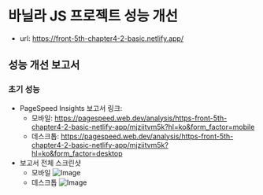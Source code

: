 # 바닐라 JS 프로젝트 성능 개선
- url: https://front-5th-chapter4-2-basic.netlify.app/

## 성능 개선 보고서
### 초기 성능
- PageSpeed Insights 보고서 링크: 
  - 모바일: https://pagespeed.web.dev/analysis/https-front-5th-chapter4-2-basic-netlify-app/mjziitvm5k?hl=ko&form_factor=mobile
  - 데스크톱: https://pagespeed.web.dev/analysis/https-front-5th-chapter4-2-basic-netlify-app/mjziitvm5k?hl=ko&form_factor=desktop
- 보고서 전체 스크린샷
  - 모바일
    ![Image](https://github.com/user-attachments/assets/2d9b2d72-c845-47f6-9488-8f6f5ba8e191)
  - 데스크톱
    ![Image](https://github.com/user-attachments/assets/4c27af8c-a720-42ad-880d-b654524749d3)
